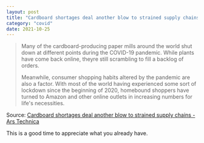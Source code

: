 ```yaml
---
layout: post
title: "Cardboard shortages deal another blow to strained supply chains"
category: "covid"
date: 2021-10-25
---
```


>Many of the cardboard-producing paper mills around the world shut down at different points during the COVID-19 pandemic. While plants have come back online, theyre still scrambling to fill a backlog of orders.
>
> Meanwhile, consumer shopping habits altered by the pandemic are also a factor. With most of the world having experienced some sort of lockdown since the beginning of 2020, homebound shoppers have turned to Amazon and other online outlets in increasing numbers for life's necessities.

Source: [Cardboard shortages deal another blow to strained supply chains - Ars Technica](https://arstechnica.com/gadgets/2021/10/cardboard-shortages-deal-another-blow-to-strained-supply-chains/)

This is a good time to appreciate what you already have.
